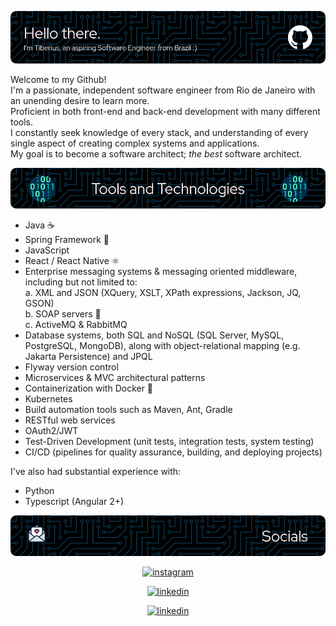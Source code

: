 ![](gh-header.png)

Welcome to my Github!  
I'm a passionate, independent software engineer from Rio de Janeiro with an unending desire to learn more.  
Proficient in both front-end and back-end development with many different tools.  
I constantly seek knowledge of every stack, and understanding of every single aspect of creating complex systems and applications.  
My goal is to become a software architect; <i>the best</i> software architect.

![](tools-and-techs-banner.png)
- Java ☕
- Spring Framework 🍃
- JavaScript
- React / React Native ⚛️
- Enterprise messaging systems & messaging oriented middleware, including but not limited to:  
a. XML and JSON (XQuery, XSLT, XPath expressions, Jackson, JQ, GSON)  
b. SOAP servers 🧼  
c. ActiveMQ & RabbitMQ
- Database systems, both SQL and NoSQL (SQL Server, MySQL, PostgreSQL, MongoDB), along with object-relational mapping (e.g. Jakarta Persistence) and JPQL
- Flyway version control
- Microservices & MVC architectural patterns
- Containerization with Docker 🐳
- Kubernetes
- Build automation tools such as Maven, Ant, Gradle
- RESTful web services
- OAuth2/JWT
- Test-Driven Development (unit tests, integration tests, system testing)
- CI/CD (pipelines for quality assurance, building, and deploying projects)

I've also had substantial experience with:
- Python
- Typescript (Angular 2+)

![](socials-banner.png)

<p align="center">
<a href="https://www.instagram.com/tiberiusdourado/">
<img src="https://img.shields.io/badge/Instagram-E4405F?style=for-the-badge&logo=instagram&logoColor=white" alt="instagram" loading="lazy" width="121" height="28">
</a>
</p>
<p align="center">
<a href="https://www.linkedin.com/in/tiberius-dourado/">
<img src="https://img.shields.io/badge/LinkedIn-0077B5?style=for-the-badge&logo=linkedin&logoColor=white" alt="linkedin" loading="lazy" width="115" height="28">
</a>
</p>

<p align="center">
<a href="mailto:tiberiusthefifth@gmail.com">
<img src="https://img.shields.io/badge/Gmail-D14836?style=for-the-badge&logo=gmail&logoColor=white" alt="linkedin" loading="lazy" width="80" height="28">
</a>
</p>
